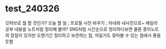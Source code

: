 # test_240326
깃허브로  뭘 할 것인가?
오늘 할 일 ; 프로필 사진 바꾸기 ; 아내와 내사진으로~
매일의 공부 내용을 노트처럼 정리해 볼까? SNS처럼 시간순으로 정리하다보면 물론 종이노트의 장점이 있지만 오랜기간 정리하고 보관하는 점, 어딜가도  찾아볼 수 있는 점에서 좋을 듯함
